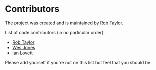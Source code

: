 Contributors
============

The project was created and is maintained by [Rob Taylor](https://github.com/roboncode).

List of code contributors (in no particular order):

* [Rob Taylor](https://github.com/roboncode)
* [Wes Jones](https://github.com/wesjones)
* [Ian Lovett](https://github.com/ilovett)

Please add yourself if you're not on this list but feel that you should be.